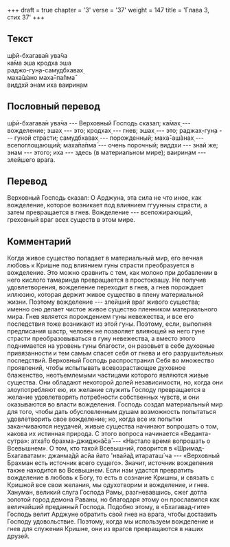 +++
draft = true
chapter = '3'
verse = '37'
weight = 147
title = 'Глава 3, стих 37'
+++
## Текст

ш́рӣ-бхагава̄н ува̄ча  
ка̄ма эша кродха эша  
раджо-гун̣а-самудбхавах̣  
маха̄ш́ано маха̄-па̄пма̄  
виддхй энам иха ваирин̣ам

## Пословный перевод

ш́рӣ-бхагава̄н ува̄ча --- Верховный Господь сказал; ка̄мах̣ --- вожделение;
эшах̣ --- это; кродхах̣ --- гнев; эшах̣ --- это; раджах̣-гун̣а --- гуной
страсти; самудбхавах̣ --- порожденный; маха̄-аш́анах̣ --- всепоглощающий;
маха̄па̄пма̄ --- очень порочный; виддхи --- знай же; энам --- этого; иха
--- здесь (в материальном мире); ваирин̣ам --- злейшего врага.

## Перевод

Верховный Господь сказал: О Арджуна, эта сила не что иное, как
вожделение, которое возникает под влиянием ггуунныы страсти, а затем
превращается в гнев. Вожделение --- всепожирающий, греховный враг всех
существ в этом мире.

## Комментарий

Когда живое существо попадает в материальный мир, его вечная любовь к
Кришне под влиянием гуны страсти преобразуется в вожделение. Это можно
сравнить с тем, как молоко при добавлении в него кислого тамаринда
превращается в простоквашу. Не получив удовлетворения, вожделение
переходит в гнев, а гнев порождает иллюзию, которая держит живое
существо в плену материальной жизни. Поэтому вожделение --- злейший враг
живого существа; именно оно делает чистое живое существо пленником
материального мира. Гнев является порождением гуны невежества, и все его
последствия тоже возникают из этой гуны. Поэтому, если, выполняя
предписания шастр, человек не позволяет влияющей на него гуне страсти
преобразовываться в гуну невежества, а вместо этого поднимается на
уровень гуны благости, он разовьет в себе духовные привязанности и тем
самым спасет себя от гнева и его разрушительных последствий. Верховный
Господь распространил Себя во множество проявлений, чтобы испытывать
всевозрастающее духовное блаженство, неотъемлемыми частицами которого
являются живые существа. Они обладают некоторой долей независимости, но,
когда они злоупотребляют ею, их желание служить Господу превращается в
желание удовлетворять потребности собственных чувств, и они оказываются
во власти вожделения. Господь создал материальный мир для того, чтобы
дать обусловленным душам возможность попытаться удовлетворить свое
вожделение; но, когда все их попытки заканчиваются неудачей, живые
существа начинают вопрошать о том, какова их истинная природа. С этого
вопроса начинается «Веданта-сутра»: атха̄то брахма-джиджн̃а̄са̄ --- «Настало
время вопрошать о Всевышнем». О том, кто такой Всевышний, говорится в
«Шримад-Бхагаватам»: джанма̄дй асйа йато 'нвайа̄д итараташ́ ча ---
«Верховный Брахман есть источник всего сущего». Значит, источник
вожделения также находится во Всевышнем. Если нам удастся превратить
вожделение в любовь к Богу, то есть в сознание Кришны, и связать с
Кришной все свои желания, мы одухотворим и вожделение, и гнев. Хануман,
великий слуга Господа Рамы, разгневавшись, сжег дотла золотой город
демона Раваны, но благодаря этому он прославился как величайший
преданный Господа. Подобно этому, в «Бхагавад-гите» Господь велит
Арджуне обратить свой гнев на врага, чтобы доставить Господу
удовольствие. Поэтому, когда мы используем вожделение и гнев для
служения Кришне, они из врагов превращаются в наших друзей.
